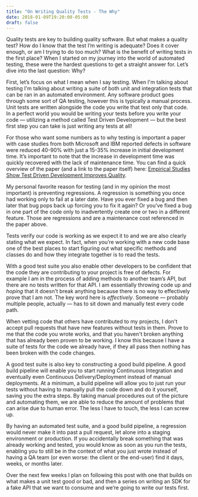 ```yaml
---
title: "On Writing Quality Tests - The Why"
date: 2018-01-09T19:20:00-05:00
draft: false
---
```


Quality tests are key to building quality software.  But what makes a quality test?  How do I know that the test I’m writing is adequate?  Does it cover enough, or am I trying to do too much?  What is the benefit of writing tests in the first place? When I started on my journey into the world of automated testing, these were the hardest questions to get a straight answer for. <!--more--> Let’s dive into the last question: Why?

First, let’s focus on what I mean when I say testing. When I'm talking about testing I'm talking about writing a suite of both unit and integration tests that can be ran in an automated environment.  Any software product goes through some sort of QA testing, however this is typically a manual process.  Unit tests are written alongside the code you write that test only that code.  In a perfect world you would be writing your tests before you write your code &mdash; utilizing a method called Test Driven Development &mdash;  but the best first step you can take is just writing any tests at all!

For those who want some numbers as to why testing is important a paper with case studies from both Microsoft and IBM reported defects in software were reduced 40-90% with just a 15-35% increase in initial development time.  It’s important to note that the increase in development time was quickly recovered with the lack of maintenance time.  You can find a quick overview of the paper (and a link to the paper itself) here: [Empirical Studies Show Test Driven Development Improves Quality](https://www.infoq.com/news/2009/03/TDD-Improves-Quality).

My personal favorite reason for testing (and in my opinion the most important) is preventing regressions.  A regression is something you once had working only to fail at a later date.  Have you ever fixed a bug and then later that bug pops back up forcing you to fix it again?  Or you’ve fixed a bug in one part of the code only to inadvertently create one or two in a different feature. Those are regressions and are a maintenance cost referenced in the paper above.

Tests verify our code is working as we expect it to and we are also clearly stating what we expect.  In fact, when you’re working with a new code base one of the best places to start figuring out what specific methods and classes do and how they integrate together is to read the tests.  

With a good test suite you also enable other developers to be confident that the code they are contributing to your project is free of defects.  For example I am in the process of adding methods to another team’s API, but there are no tests written for that API.  I am essentially throwing code up and _hoping_ that it doesn't break anything because there is no way to effectively prove that I am not.  The key word here is _effectively_.  Someone &mdash; probably multiple people, actually &mdash; has to sit down and manually test every code path.

When vetting code that others have contributed to my projects, I don't accept pull requests that have new features without tests in them.  Prove to me that the code you wrote works, and that you haven't broken anything that has already been proven to be working.  I know this because I have a suite of tests for the code we already have, if they all pass then nothing has been broken with the code changes.

A good test suite is also key to constructing a good build pipeline.  A good build pipeline will enable you to start running Continuous Integration and eventually even Continuous Delivery/Deployment instead of manual deployments.  At a minimum, a build pipeline will allow you to just run your tests without having to manually pull the code down and do it yourself, saving you the extra steps.  By taking manual procedures out of the picture and automating them, we are able to reduce the amount of problems that can arise due to human error.  The less I have to touch, the less I can screw up.

By having an automated test suite, and a good build pipeline, a regression would never make it into past a pull request, let alone into a staging environment or production.  If you accidentally break something that was already working and tested, you would know as soon as you run the tests, enabling you to still be in the context of what you just wrote instead of having a QA team (or even worse: the client or the end-user) find it days, weeks, or months later.  

Over the next few weeks I plan on following this post with one that builds on what makes a unit test good or bad, and then a series on writing an SDK for a fake API that we want to consume and we’re going to write our tests first.
